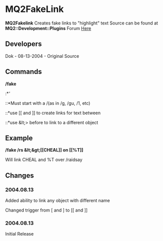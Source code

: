 # MQ2FakeLink

**MQ2Fakelink** Creates fake links to "highlight" text Source can be found at **MQ2::Development::Plugins** Forum [Here](https://macroquest.org/phpBB3/viewtopic.php?t=8750&start=0)

## Developers

Dok - 08-13-2004 - Original Source

## Commands

**/fake**

:\*_'_

::\*Must start with a /\(as in /g, /gu, /1, etc\)

::\*use \[\[ and \]\] to create links for text between

::\*use \&lt;&gt; before to link to a different object

## Example

**/fake /rs \&lt;\&gt;\[\[CHEAL\]\] on \[\[%T\]\]**

Will link CHEAL and %T over /raidsay

## Changes

### 2004.08.13

Added ability to link any object with different name

Changed trigger from \[ and \] to \[\[ and \]\]

### 2004.08.13

Initial Release
